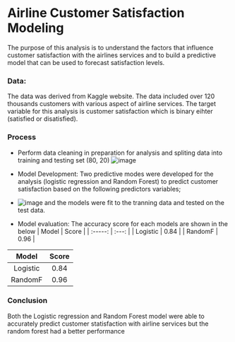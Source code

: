 # Airline Customer Satisfaction Modeling 
The purpose of this analysis is to understand the factors that influence customer satisfaction with the airlines services and to build a predictive model that can be used to forecast satisfaction levels.

### Data:
The data was derived from Kaggle website. The data included over 120 thousands customers with various aspect of airline services. The target variable for this analysis is customer satisfaction which is binary eihter (satisfied or disatisfied).

### Process 
- Perform data cleaning in preparation for analysis and spliting data into training and testing set (80, 20)
    ![image](https://user-images.githubusercontent.com/100509275/211209150-1f19b363-16a1-4f73-9eff-c867aaa9326e.png)

- Model Development:  Two predictive modes were developed for the analysis (logistic regression and Random Forest) to predict customer satisfaction based on the following predictors variables;
- 
    ![image](https://user-images.githubusercontent.com/100509275/211209049-dda0bf70-6ad6-4bef-9b1d-53dcddc21480.png)
and the models were fit to the tranning data and tested on the test data.

- Model evaluation: The accuracy score for each models are shown in the below 
| Model | Score   | 
| :-----: | :---: | 
| Logistic | 0.84 | 
| RandomF | 0.96 | 

 
| Model | Score   | 
| :-----: | :---: | 
| Logistic | 0.84 | 
| RandomF | 0.96 | 


### Conclusion 
Both the Logistic regression and Random Forest model were able to accurately predict customer statisfaction with airline services but the random forest had a better performance 
